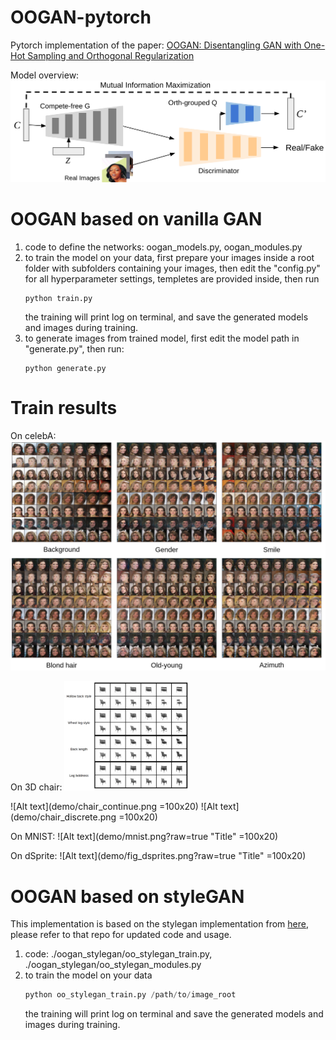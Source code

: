 # OOGAN-pytorch
Pytorch implementation of the paper: [OOGAN: Disentangling GAN with One-Hot Sampling and Orthogonal Regularization](https://arxiv.org/abs/1905.10836)

Model overview:
![Alt text](demo/overview.png?raw=true "Title")



# OOGAN based on vanilla GAN

1. code to define the networks: oogan_models.py, oogan_modules.py
2. to train the model on your data, first prepare your images inside a root folder with subfolders containing your images, then edit the "config.py" for all hyperparameter settings, templetes are provided inside, 
   then run 
    ```shell
    python train.py
    ```  
   the training will print log on terminal, and save the generated models and images during training.  
3. to generate images from trained model, first edit the model path in "generate.py", then run:
   ```shell
   python generate.py
   ```
   
   
# Train results
On celebA:
![Alt text](demo/celebA_more.png?raw=true "Title")

On 3D chair:
<img src="demo/chair_continue.png" alt="drawing" width="200"/>

![Alt text](demo/chair_continue.png =100x20)
![Alt text](demo/chair_discrete.png =100x20)

On MNIST:
![Alt text](demo/mnist.png?raw=true "Title" =100x20)

On dSprite:
![Alt text](demo/fig_dsprites.png?raw=true "Title" =100x20)


# OOGAN based on styleGAN
This implementation is based on the stylegan implementation from [here](https://github.com/rosinality/style-based-gan-pytorch),
please refer to that repo for updated code and usage.

1. code: ./oogan_stylegan/oo_stylegan_train.py, 
         ./oogan_stylegan/oo_stylegan_modules.py
2. to train the model on your data
   ```python
   python oo_stylegan_train.py /path/to/image_root
   ```  
   the training will print log on terminal and save the generated models and images during training.
